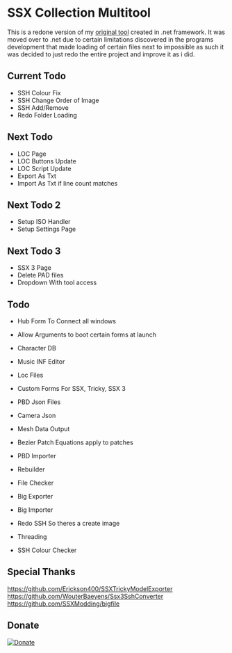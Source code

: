 # SSX Collection Multitool
 
This is a redone version of my [original tool](https://github.com/GlitcherOG/SSX-PS2-Collection-Modder) created in .net framework. It was moved over to .net due to certain limitations discovered in the programs development that made loading of certain files next to impossible as such it was decided to just redo the entire project and improve it as i did.

## Current Todo
- SSH Colour Fix
- SSH Change Order of Image
- SSH Add/Remove
- Redo Folder Loading

## Next Todo
- LOC Page
- LOC Buttons Update
- LOC Script Update
- Export As Txt
- Import As Txt if line count matches

## Next Todo 2
- Setup ISO Handler
- Setup Settings Page

## Next Todo 3
- SSX 3 Page
- Delete PAD files
- Dropdown With tool access

## Todo
- Hub Form To Connect all windows
- Allow Arguments to boot certain forms at launch
- Character DB
- Music INF Editor
- Loc Files
- Custom Forms For SSX, Tricky, SSX 3

- PBD Json Files
 - Camera Json
 - Mesh Data Output
 
- Bezier Patch Equations apply to patches

- PBD Importer
- Rebuilder
- File Checker
- Big Exporter
- Big Importer
- Redo SSH So theres a create image
- Threading
- SSH Colour Checker


 ## Special Thanks
https://github.com/Erickson400/SSXTrickyModelExporter <br>
https://github.com/WouterBaeyens/Ssx3SshConverter <br>
https://github.com/SSXModding/bigfile <br>

## Donate
[![Donate](https://www.paypalobjects.com/en_AU/i/btn/btn_donateCC_LG.gif)](https://www.paypal.com/donate/?business=VT6TG8KKZM98E&no_recurring=0&currency_code=AUD)